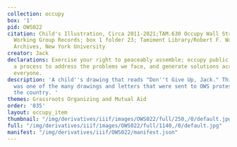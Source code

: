 ```yaml
---
collection: occupy
box: '1'
pid: OWS022
citation: Child's Illustration, Circa 2011-2021;TAM.630 Occupy Wall Street Archives
  Working Group Records; box 1 folder 23; Tamiment Library/Robert F. Wagner Labor
  Archives, New York University
creator: Jack
declarations: Exercise your right to peaceably assemble; occupy public space; create
  a process to address the problems we face, and generate solutions accessible to
  everyone.
description: 'A child''s drawing that reads "Don''t Give Up, Jack." This illustration
  was one of the many drawings and letters that were sent to OWS protesters from across
  the country. '
themes: Grassroots Organizing and Mutual Aid
order: '035'
layout: occupy_item
thumbnail: "/img/derivatives/iiif/images/OWS022/full/250,/0/default.jpg"
full: "/img/derivatives/iiif/images/OWS022/full/1140,/0/default.jpg"
manifest: "/img/derivatives/iiif/OWS022/manifest.json"
---
```

